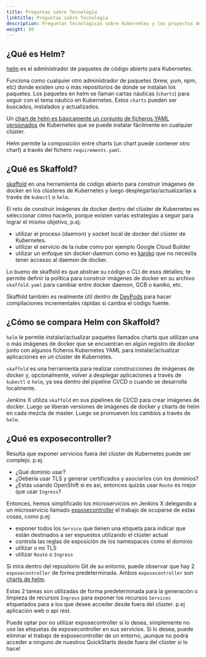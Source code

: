 ```yaml
---
title: Preguntas sobre Tecnología
linktitle: Preguntas sobre Tecnología
description: Preguntas tecnológicas sobre Kubernetes y los proyectos de código abierto asociados
weight: 50
---
```


## ¿Qué es Helm?

[helm](https://www.helm.sh/) es el administrador de paquetes de código abierto para Kubernetes.

Funciona como cualquier otro administrador de paquetes (brew, yum, npm, etc) donde existen uno o más repositorios de donde se instalan los paquetes. Los paquetes en helm se llaman cartas náuticas (`charts`) para seguir con el tema náutico en Kubernetes. Estos `charts` pueden ser buscados, instalados y actualizados.

Un [chart de helm es básicamente un conjunto de ficheros YAML versionados](https://docs.helm.sh/developing_charts/#charts) de Kubernetes que se puede instalar fácilmente en cualquier clúster.

Helm permite la composición entre charts (un chart puede contener otro chart) a través del fichero `requirements.yaml`.

## ¿Qué es Skaffold?

[skaffold](https://github.com/GoogleContainerTools/skaffold) en una herramienta de código abierto para construir imágenes de docker en los clústeres de Kubernetes y luego desplegarlas/actualizarlas a través de `kubectl` o `helm`.

El reto de construir imágenes de docker dentro del clúster de Kubernetes es seleccionar cómo hacerlo, porque existen varias estrategias a seguir para lograr el mismo objetivo, p.ej:

* utilizar el proceso (daemon) y socket local de docker del clúster de Kubernetes.
* utilizar el servicio de la nube como por ejemplo Google Cloud Builder
* utilizar un enfoque sin docker-daemon como es [kaniko](https://github.com/GoogleContainerTools/kaniko) que no necesita tener accesso al daemon de docker.

Lo bueno de skaffold es que abstrae su código o CLI de esos detalles; te permite definir la política para construir imágenes de docker en su archivo `skaffold.yaml` para cambiar entre docker daemon, GCB o kaniko, etc.

Skaffold también es realmente útil dentro de [DevPods](/docs/reference/devpods/) para hacer compilaciones incrementales rápidas si cambia el código fuente.

## ¿Cómo se compara Helm con Skaffold?

`helm` le permite instalar/actualizar paquetes llamados charts que utilizan una o más imágenes de docker que se encuentran en algún registro de docker junto con algunos ficheros Kubernetes YAML para instalar/actualizar aplicaciones en un clúster de Kubernetes.

`skaffold` es una herramienta para realizar construcciones de imágenes de docker y, opcionalmente, volver a desplegar aplicaciones a través de `kubectl` o `helm`, ya sea dentro del pipeline CI/CD o cuando se desarrolla localmente.

Jenkins X utiliza `skaffold` en sus pipelines de CI/CD para crear imágenes de docker. Luego se liberan versiones de imágenes de docker y charts de helm en cada mezcla de master. Luego se promueven los cambios a través de `helm`.

## ¿Qué es exposecontroller?

Resulta que exponer servicios fuera del clúster de Kubernetes puede ser complejo. p.ej.

* ¿Qué dominio usar?
* ¿Debería usar TLS y generar certificados y asociarlos con los dominios?
* ¿Estás usando OpenShift si es así, entonces quizás usar `Route` es mejor que usar `Ingress`?

Entonces, hemos simplificado los microservicios en Jenkins X delegando a un microservicio llamado [exposecontroller](https://github.com/jenkins-x/exposecontroller) el trabajo de ocuparse de estas cosas, como p.ej:

* exponer todos los `Service` que tienen una etiqueta para indicar que están destinados a ser expuestos utilizando el clúster actual
* controla las reglas de exposición de los namespaces como el dominio
* utilizar o no TLS
* utilizar `Route` o `Ingress`

Si mira dentro del repositorio Git de su entorno, puede observar que hay 2 `exposecontroller` de forma predeterminada. Ambos `exposecontroller` son [charts de helm](https://github.com/jenkins-x/default-environment-charts/blob/master/env/requirements.yaml).

Estas 2 tareas son utilizadas de forma predeterminada para la generación o limpieza de recursos `Ingress` para exponer los recursos `Services` etiquetados para a los que desee acceder desde fuera del clúster. p.ej aplicación web o api rest.

Puede optar por no utilizar exposecontroller si lo desea, simplemente no use las etiquetas de exposecontroller en sus servicios. Si lo desea, puede eliminar el trabajo de exposecontroller de un entorno, ¡aunque no podrá acceder a ninguno de nuestros QuickStarts desde fuera del clúster si lo hace!